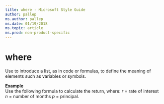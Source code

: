 ```yaml
---
title: where - Microsoft Style Guide
author: pallep
ms.author: pallep
ms.date: 01/19/2018
ms.topic: article
ms.prod: non-product-specific
---
```


# where

Use to introduce a list, as in code or formulas, to define the meaning of elements such as variables or symbols.

**Example**  
Use the following formula to calculate the return, where: *r* = rate of interest *n* = number of months *p* = principal.
